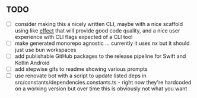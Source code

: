 ## TODO

- [ ] consider making this a nicely written CLI, maybe with a nice scaffold using like [effect](https://effect.website/docs/getting-started/create-effect-app/#cli) that will provide good code quality, and a nice user experience with CLI flags expected of a CLI tool
- [ ] make generated monorepo agnostic ... currently it uses nx but it should just use bun workspaces
- [ ] add publishable GitHub packages to the release pipeline for Swift and Kotlin Android
- [ ] add stepwise gifs to readme showing various prompts
- [ ] use renovate bot with a script to update listed deps in src/constants/dependencies.constants.ts - right now they're hardcoded on a working version but over time this is obviously not what you want
